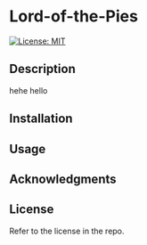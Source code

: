# Lord-of-the-Pies

[![License: MIT](https://img.shields.io/badge/License-MIT-yellow.svg)](https://opensource.org/licenses/MIT)

## Description
hehe hello
## Installation

## Usage

## Acknowledgments

## License
Refer to the license in the repo.
